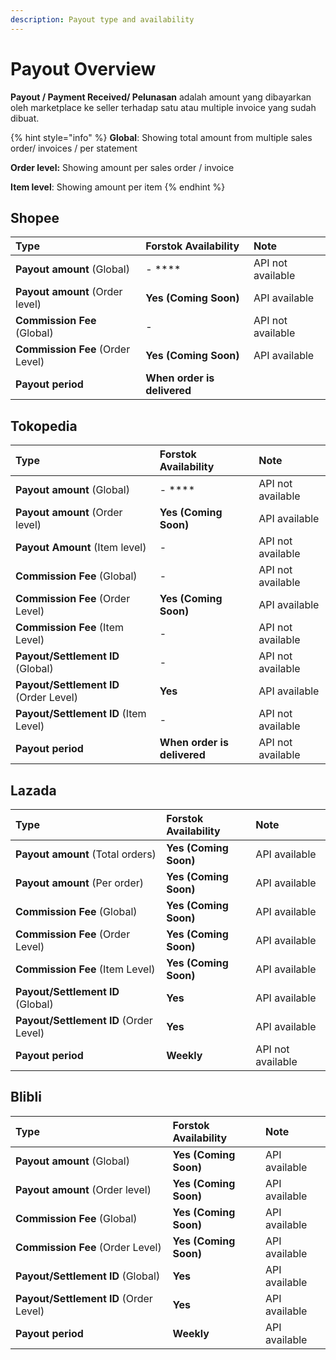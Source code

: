 ```yaml
---
description: Payout type and availability
---
```


# Payout Overview

**Payout / Payment Received/ Pelunasan** adalah amount yang dibayarkan oleh marketplace ke seller terhadap satu atau multiple invoice yang sudah dibuat.    

{% hint style="info" %}
**Global**:  Showing total amount from multiple sales order/ invoices / per statement

**Order level:** Showing amount per sales order / invoice

**Item level**: Showing amount per item 
{% endhint %}

## Shopee

| Type | Forstok Availability | Note |
| :--- | :--- | :--- |
| **Payout amount** \(Global\) | - **** | API not available |
| **Payout amount** \(Order level\) | **Yes \(Coming Soon\)**  | API available |
| **Commission Fee** \(Global\) | -  | API not available |
| **Commission Fee** \(Order Level\) | **Yes \(Coming Soon\)**  | API available |
| **Payout period**   | **When order is delivered** |  |

## Tokopedia

| Type | Forstok Availability | Note |
| :--- | :--- | :--- |
| **Payout amount** \(Global\) | -  **** | API not available |
| **Payout amount** \(Order level\) | **Yes \(Coming Soon\)**  | API available |
| **Payout Amount** \(Item level\) | - | API not available |
| **Commission Fee** \(Global\) | -  | API not available |
| **Commission Fee** \(Order Level\) | **Yes \(Coming Soon\)**  | API available |
| **Commission Fee** \(Item Level\) | - | API not available |
| **Payout/Settlement ID** \(Global\) | - | API not available |
| **Payout/Settlement ID** \(Order Level\) | **Yes** | API available |
| **Payout/Settlement ID** \(Item Level\) | - | API not available |
| **Payout period** | **When order is delivered** | API not available |

## Lazada

| Type | Forstok Availability | Note |
| :--- | :--- | :--- |
| **Payout amount** \(Total orders\) | **Yes \(Coming Soon\)**  | API available |
| **Payout amount** \(Per order\) | **Yes \(Coming Soon\)**  | API available |
| **Commission Fee** \(Global\) | **Yes \(Coming Soon\)**  | API available |
| **Commission Fee** \(Order Level\) | **Yes \(Coming Soon\)**  | API available |
| **Commission Fee** \(Item Level\) | **Yes \(Coming Soon\)**  | API available |
| **Payout/Settlement ID** \(Global\) | **Yes** | API available |
| **Payout/Settlement ID** \(Order Level\) | **Yes** | API available |
| **Payout period** | **Weekly**  | API not available |

## Blibli

| Type | Forstok Availability | Note |
| :--- | :--- | :--- |
| **Payout amount** \(Global\) | **Yes \(Coming Soon\)**   | API available |
| **Payout amount** \(Order level\) | **Yes \(Coming Soon\)**  | API available |
| **Commission Fee** \(Global\) | **Yes \(Coming Soon\)**  | API available |
| **Commission Fee** \(Order Level\) | **Yes \(Coming Soon\)**  | API available |
| **Payout/Settlement ID** \(Global\) | **Yes** | API available |
| **Payout/Settlement ID** \(Order Level\) | **Yes** | API available |
| **Payout period** | **Weekly** | API available |

## 

